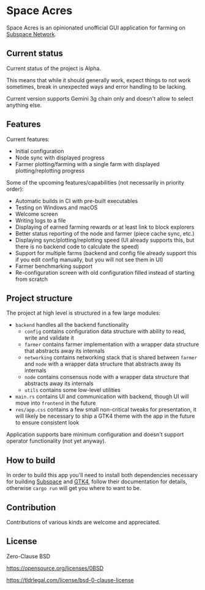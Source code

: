 # Space Acres

Space Acres is an opinionated unofficial GUI application for farming on [Subspace Network](https://subspace.network/).

## Current status

Current status of the project is Alpha.

This means that while it should generally work, expect things to not work sometimes, break in unexpected ways and error
handling to be lacking.

Current version supports Gemini 3g chain only and doesn't allow to select anything else.

## Features

Current features:
* Initial configuration
* Node sync with displayed progress
* Farmer plotting/farming with a single farm with displayed plotting/replotting progress

Some of the upcoming features/capabilities (not necessarily in priority order):
* Automatic builds in CI with pre-built executables
* Testing on Windows and macOS
* Welcome screen
* Writing logs to a file
* Displaying of earned farming rewards or at least link to block explorers
* Better status reporting of the node and farmer (piece cache sync, etc.)
* Displaying sync/plotting/replotting speed (UI already supports this, but there is no backend code to calculate the speed)
* Support for multiple farms (backend and config file already support this if you edit config manually, but you will not see them in UI)
* Farmer benchmarking support
* Re-configuration screen with old configuration filled instead of starting from scratch

## Project structure

The project at high level is structured in a few large modules:
* `backend` handles all the backend functionality
  * `config` contains configuration data structure with ability to read, write and validate it
  * `farmer` contains farmer implementation with a wrapper data structure that abstracts away its internals
  * `networking` contains networking stack that is shared between `farmer` and `node` with a wrapper data structure that abstracts away its internals
  * `node` contains consensus node with a wrapper data structure that abstracts away its internals
  * `utils` contains some low-level utilities
* `main.rs` contains UI and communication with backend, though UI will move into `frontend` in the future
* `res/app.css` contains a few small non-critical tweaks for presentation, it will likely be necessary to ship a GTK4 theme with the app in the future to ensure consistent look

Application supports bare minimum configuration and doesn't support operator functionality (not yet anyway).

## How to build

In order to build this app you'll need to install both dependencies necessary for building
[Subspace](https://github.com/subspace/subspace) and [GTK4](https://github.com/gtk-rs/gtk4-rs), follow their
documentation for details, otherwise `cargo run` will get you where to want to be.

## Contribution
Contributions of various kinds are welcome and appreciated.

## License
Zero-Clause BSD

https://opensource.org/licenses/0BSD

https://tldrlegal.com/license/bsd-0-clause-license 
